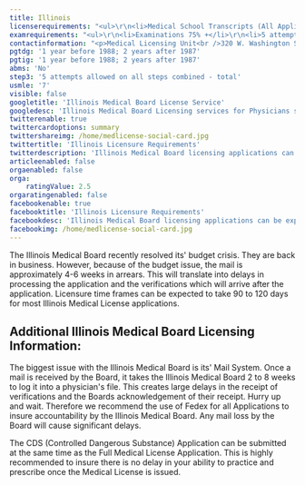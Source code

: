 ```yaml
---
title: Illinois
licenserequirements: "<ul>\r\n<li>Medical School Transcripts (All Applicants)</li>\r\n<li>Medical School Forms (EdNon/AfMed - International Graduates)</li>\r\n<li>Internship/Residency/Fellowship Verifications</li>\r\n<li>All State Medical Licenses</li>\r\n<li>All National Examination Scores (USMLE/FLEX/NBME)</li>\r\n<li>ECFMG Certification</li>\r\n<li>Foreign Medical Licenses (International Graduates)</li>\r\n</ul>"
examrequirements: "<ul>\r\n<li>Examinations 75% +</li>\r\n<li>5 attempts limit on all USMLE Steps Combined</li>\r\n<li>7 year limit- USMLE, 10 if Md/PhD</li>\r\n<li>1 year PGY for USA Grads if completed before 1988; 2 Years after 1987</li>\r\n<li>1 year PGY for International Grads if completed before 1988; 2 years after 1987</li>\r\n<li>State Exam Accepted if Pre-1975</li>\r\n<li>No SPEX Exam Requirement</li>\r\n</ul>"
contactinformation: "<p>Medical Licensing Unit<br />320 W. Washington St.<br />3rd Floor<br />Springfield, IL 62786<br />Phone: (217) 524-7534<br />Fax: (217) 524-2169</p>\r\n<p><a href=\"http://www.idfpr.com/\">www.idfpr.com</a></p>"
pgtdg: '1 year before 1988; 2 years after 1987'
pgtig: '1 year before 1988; 2 years after 1987'
abms: 'No'
step3: '5 attempts allowed on all steps combined - total'
usmle: '7'
visible: false
googletitle: 'Illinois Medical Board License Service'
googledesc: 'Illinois Medical Board Licensing services for Physicians seeking a expedited, hassle free licensure application process with the Illinois Medical Board'
twitterenable: true
twittercardoptions: summary
twittershareimg: /home/medlicense-social-card.jpg
twittertitle: 'Illinois Licensure Requirements'
twitterdescription: 'Illinois Medical Board licensing applications can be expected to take 90 to 120 days. We recommend using Fedex to insure accountability by the Illinois Medical Board. Any mail loss will cause significant delays. The CDS (Controlled Dangerous Substance) Application can be submitted at same time.'
articleenabled: false
orgaenabled: false
orga:
    ratingValue: 2.5
orgaratingenabled: false
facebookenable: true
facebooktitle: 'Illinois Licensure Requirements'
facebookdesc: 'Illinois Medical Board licensing applications can be expected to take 90 to 120 days. We recommend using Fedex to insure accountability by the Illinois Medical Board. Any mail loss will cause significant delays. The CDS (Controlled Dangerous Substance) Application can be submitted at same time.'
facebookimg: /home/medlicense-social-card.jpg
---
```


<p>The Illinois Medical Board recently resolved its' budget crisis. They are back in business. However, because of the budget issue, the mail is approximately 4-6 weeks in arrears. This will translate into delays in processing the application and the verifications which will arrive after the application. Licensure time frames can be expected to take 90 to 120 days for most Illinois Medical License applications.</p>
<h2 id="mcetoc_1cdqa1tu20">Additional Illinois Medical Board Licensing Information:</h2>
<p>The biggest issue with the Illinois Medical Board is its' Mail System. Once a mail is received by the Board, it takes the Illinois Medical Board 2 to 8 weeks to log it into a physician's file. This creates large delays in the receipt of verifications and the Boards acknowledgement of their receipt. Hurry up and wait. Therefore we recommend the use of Fedex for all Applications to insure accountability by the Illinois Medical Board. Any mail loss by the Board will cause significant delays.</p>
<p>The CDS (Controlled Dangerous Substance) Application can be submitted at the same time as the Full Medical License Application. This is highly recommended to insure there is no delay in your ability to practice and prescribe once the Medical License is issued.</p>